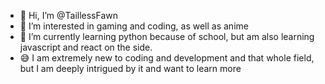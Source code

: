 - 👋 Hi, I’m @TaillessFawn
- 👀 I’m interested in gaming and coding, as well as anime
- 🌱 I’m currently learning python because of school, but am also learning javascript and react on the side.
- 😅 I am extremely new to coding and development and that whole field, but I am deeply intrigued by it and want to learn more

<!---
TaillessFawn/TaillessFawn is a ✨ special ✨ repository because its `README.md` (this file) appears on your GitHub profile.
You can click the Preview link to take a look at your changes.
--->
